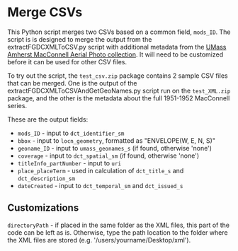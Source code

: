 # Merge CSVs
This Python script merges two CSVs based on a common field, `mods_ID`. The script is is designed to merge the output from the extractFGDCXMLToCSV.py script with additional metadata from the [UMass Amherst MacConnell Aerial Photo collection](https://credo.library.umass.edu/view/collection/mufs190). It will need to be customized before it can be used for other CSV files.

To try out the script, the `test_csv.zip` package contains 2 sample CSV files that can be merged. One is the output of the extractFGDCXMLToCSVAndGetGeoNames.py script run on the `test_XML.zip` package, and the other is the metadata about the full 1951-1952 MacConnell series.

These are the output fields:
* `mods_ID` - input to `dct_identifier_sm`
* `bbox` - input to `locn_geometry`, formatted as "ENVELOPE(W, E, N, S)"
* `geoname_ID` - input to `umass_geonames_s` (if found, otherwise 'none')
* `coverage` - input to `dct_spatial_sm` (if found, otherwise 'none')
* `titleInfo_partNumber` - input to `uri`
* `place_placeTerm` - used in calculation of `dct_title_s` and `dct_description_sm`
* `dateCreated` - input to `dct_temporal_sm` and `dct_issued_s`

## Customizations
`directoryPath` - if placed in the same folder as the XML files, this part of the code can be left as is. Otherwise, type the  path location to the folder where the XML files are stored (e.g. '/users/yourname/Desktop/xml').
